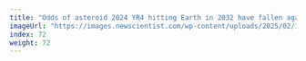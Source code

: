 ```yaml
---
title: "Odds of asteroid 2024 YR4 hitting Earth in 2032 have fallen again"
imageUrl: "https://images.newscientist.com/wp-content/uploads/2025/02/18115827/SEI_240416865.jpg?width=788"
index: 72
weight: 72
---
```

